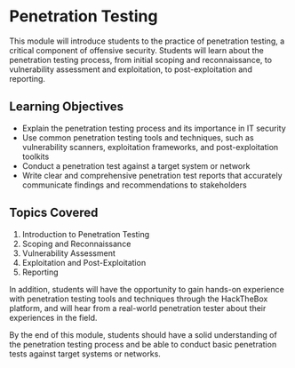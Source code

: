 # Penetration Testing

This module will introduce students to the practice of penetration testing, a critical component of offensive security. Students will learn about the penetration testing process, from initial scoping and reconnaissance, to vulnerability assessment and exploitation, to post-exploitation and reporting.

## Learning Objectives

- Explain the penetration testing process and its importance in IT security
- Use common penetration testing tools and techniques, such as vulnerability scanners, exploitation frameworks, and post-exploitation toolkits
- Conduct a penetration test against a target system or network
- Write clear and comprehensive penetration test reports that accurately communicate findings and recommendations to stakeholders

## Topics Covered

1. Introduction to Penetration Testing
2. Scoping and Reconnaissance
3. Vulnerability Assessment
4. Exploitation and Post-Exploitation
5. Reporting

In addition, students will have the opportunity to gain hands-on experience with penetration testing tools and techniques through the HackTheBox platform, and will hear from a real-world penetration tester about their experiences in the field.

By the end of this module, students should have a solid understanding of the penetration testing process and be able to conduct basic penetration tests against target systems or networks. 
